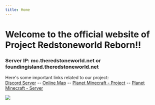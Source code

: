 ```yaml
---
title: Home
---
```


# Welcome to the official website of Project Redstoneworld Reborn!!

### Server IP: mc.theredstoneworld.net or foundingisland.theredstoneworld.net

Here's some important links related to our project:  
[Discord Server](https://discord.gg/G4UYpxy) -- [Online Map](http://map.theredstoneworld.net:7777/) -- [Planet Minecraft - Project](https://www.planetminecraft.com/project/the-redstone-theme-park/) -- [Planet Minecraft - Server](https://www.planetminecraft.com/server/agent-ij-s-server/)



<a href="https://discord.gg/G4UYpxy"><img src="https://discordapp.com/api/guilds/620746079155126292/widget.png?style=banner3"></a>

